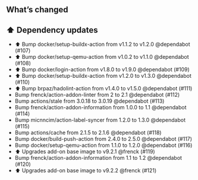 ## What’s changed

## ⬆️ Dependency updates

- ⬆️ Bump docker/setup-buildx-action from v1.1.2 to v1.2.0 @dependabot (#107)
- ⬆️ Bump docker/setup-qemu-action from v1.0.2 to v1.1.0 @dependabot (#108)
- ⬆️ Bump docker/login-action from v1.8.0 to v1.9.0 @dependabot (#109)
- ⬆️ Bump docker/setup-buildx-action from v1.2.0 to v1.3.0 @dependabot (#110)
- ⬆️ Bump brpaz/hadolint-action from v1.4.0 to v1.5.0 @dependabot (#111)
- Bump frenck/action-addon-linter from 2 to 2.1 @dependabot (#112)
- Bump actions/stale from 3.0.18 to 3.0.19 @dependabot (#113)
- Bump frenck/action-addon-information from 1.0.0 to 1.1 @dependabot (#114)
- Bump micnncim/action-label-syncer from 1.2.0 to 1.3.0 @dependabot (#115)
- Bump actions/cache from 2.1.5 to 2.1.6 @dependabot (#118)
- Bump docker/build-push-action from 2.4.0 to 2.5.0 @dependabot (#117)
- Bump docker/setup-qemu-action from 1.1.0 to 1.2.0 @dependabot (#116)
- ⬆️ Upgrades add-on base image to v9.2.1 @frenck (#119)
- Bump frenck/action-addon-information from 1.1 to 1.2 @dependabot (#120)
- ⬆️ Upgrades add-on base image to v9.2.2 @frenck (#121)
